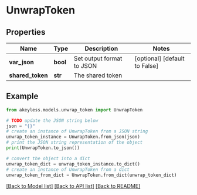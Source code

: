 # UnwrapToken


## Properties

Name | Type | Description | Notes
------------ | ------------- | ------------- | -------------
**var_json** | **bool** | Set output format to JSON | [optional] [default to False]
**shared_token** | **str** | The shared token | 

## Example

```python
from akeyless.models.unwrap_token import UnwrapToken

# TODO update the JSON string below
json = "{}"
# create an instance of UnwrapToken from a JSON string
unwrap_token_instance = UnwrapToken.from_json(json)
# print the JSON string representation of the object
print(UnwrapToken.to_json())

# convert the object into a dict
unwrap_token_dict = unwrap_token_instance.to_dict()
# create an instance of UnwrapToken from a dict
unwrap_token_from_dict = UnwrapToken.from_dict(unwrap_token_dict)
```
[[Back to Model list]](../README.md#documentation-for-models) [[Back to API list]](../README.md#documentation-for-api-endpoints) [[Back to README]](../README.md)


